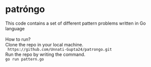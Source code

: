 # patróngo
This code contains a set of different pattern problems written in Go language
<br><br>
How to run?
<br>
Clone the repo in your local machine.
<br>
```  https://github.com/Unnati-Gupta24/patrongo.git   ```
<br>
Run the repo by writing the command.
<br>
``` go run pattern.go ```
<br>

